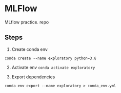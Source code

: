 # MLFlow
MLflow practice. repo
## Steps 

1.  Create conda env

`conda create --name exploratory python=3.8`

2. Activate env
```conda activate exploratory```

3. Export dependencies

```conda env export --name exploratory > conda_env.yml```